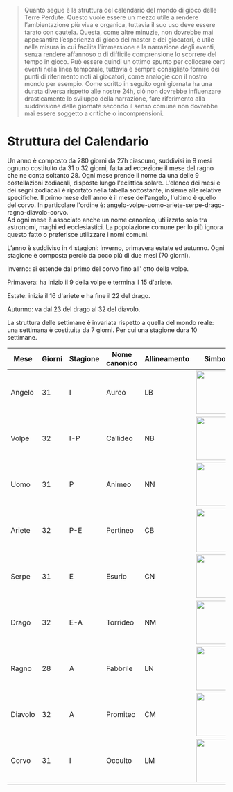 >Quanto segue è la struttura del calendario del mondo di gioco delle Terre Perdute. Questo vuole essere un mezzo utile a rendere l’ambientazione più viva e organica, tuttavia il suo uso deve essere tarato con cautela. 
>Questa, come altre minuzie, non dovrebbe mai appesantire l’esperienza di gioco del master e dei giocatori, è utile nella misura in cui facilita l’immersione e la narrazione degli eventi, senza rendere affannoso o di difficile comprensione lo scorrere del tempo in gioco. 
>Può essere quindi un ottimo spunto per collocare certi eventi nella linea temporale, tuttavia è sempre consigliato fornire dei punti di riferimento noti ai giocatori, come analogie con il nostro mondo per esempio. 
>Come scritto in seguito ogni giornata ha una durata diversa rispetto alle nostre 24h, ciò non dovrebbe influenzare drasticamente lo sviluppo della narrazione, fare riferimento alla suddivisione delle giornate secondo il senso comune non dovrebbe mai essere soggetto a critiche o incomprensioni. 

# Struttura del Calendario
Un anno è composto da 280 giorni da 27h ciascuno, suddivisi in 9 mesi ognuno costituito da 31 o 32 giorni, fatta ad eccezione il mese del ragno che ne conta soltanto 28. Ogni mese prende il nome da una delle 9 costellazioni zodiacali, disposte lungo l'eclittica solare. L'elenco dei mesi e dei segni zodiacali è riportato nella tabella sottostante, insieme alle relative specifiche. Il primo mese dell'anno è il mese dell'angelo, l'ultimo è quello del corvo. In particolare l'ordine è: angelo-volpe-uomo-ariete-serpe-drago-ragno-diavolo-corvo.  
Ad ogni mese è associato anche un nome canonico, utilizzato solo tra astronomi, maghi ed ecclesiastici. La popolazione comune per lo più ignora questo fatto o preferisce utilizzare i nomi comuni. 

L’anno è suddiviso in 4 stagioni: inverno, primavera estate ed autunno. Ogni stagione è composta perciò da poco più di due mesi (70 giorni).

Inverno: si estende dal primo del corvo fino all' otto della volpe.

Primavera: ha inizio il 9 della volpe e termina il 15 d'ariete.

Estate: inizia il 16 d'ariete e ha fine il 22 del drago. 

Autunno: va dal 23 del drago al 32 del diavolo.

La struttura delle settimane è invariata rispetto a quella del mondo reale: una settimana è costituita da 7 giorni. Per cui una stagione dura 10 settimane.

| Mese    | Giorni | Stagione | Nome canonico | Allineamento | Simbolo                                                                                                                                                                                                                           |
| ------- | ------ | -------- | ------------- | ------------ | --------------------------------------------------------------------------------------------------------------------------------------------------------------------------------------------------------------------------------- |
| Angelo  | 31     | I        | Aureo         | LB           | <img src=https://lh7-us.googleusercontent.com/docsz/AD_4nXddVSXhOItzW2FEW74WGuxICXSz-G9fRSf31aA3EYjebgnJh6MEZUwt0NIwsMcxewhlo9jMdjU7HI5b2yLNMJIwhtSH5-wGOBJRWT4S_XGTsHL5uROE-OVaH10VdySW_Eh_bdRot-AWfJqcdj_wJRKhbufr? width=100>  |
| Volpe   | 32     | I-P      | Callideo      | NB           | <img src= https://lh7-us.googleusercontent.com/docsz/AD_4nXdGFnezjEdCChqGyl5Rz2ooHGxeyvgFowWaguBWGUmmhyPl30agRQk4hRORXQXxbI5kZ1ALG9u6Y87aeXcCa0qzmnL7ODP_I3kwfNfTSxkv5FcEq4O8quolAAP8oZh8XyB96Tl9q-l2-eaZrKd2UC9SmHaf? width=100> |
| Uomo    | 31     | P        | Animeo        | NN           | <img src=https://lh7-us.googleusercontent.com/docsz/AD_4nXcJpHgX5VlC6FxGvE-XMWOtB1u5L97khyQO6K41RtqmIIrC1Lrf6W85Aa3zKqGR2ej2_lNfNzu39a3Ka6Z4oqo0kiA1TW25WzibKpslYePCqpUZZcQDXsxYIcPzlxkXYyFTrIl7XW5LWFJoanG60xC84i-j? width=100>  |
| Ariete  | 32     | P-E      | Pertineo      | CB           | <img width=100 src=https://lh7-us.googleusercontent.com/docsz/AD_4nXdXCw5tVhQTC6jwbxkYdDp9Y8RG_PjE6163BMzxYZkokJ76RUeUnh2q-lFM__g7c4C9L8D293I2eTnV9NCiEZ6MJlsNZZtVRZmQobIMCplgrCXs4yQg_zSU-Hrd5Ju4HTVuCRcXCctRDXIHQrl2m1WM6k35?>  |
| Serpe   | 31     | E        | Esurio        | CN           | <img width=100 src=https://lh7-us.googleusercontent.com/docsz/AD_4nXeAl43okyJoZI7W-Ar7SU1jCzhmurKi0CbTY80DSaN5VNn2wgJXO8sd3qaL9fu0wCdndFU6ET0mXAZRNXnB4OfQGf5DiQIUQQAykLSLdM72SGvf3cUnFFtMZG0-nUvLIbhkPmPEiwqZZvI3X4AiHwJ9ky8?>   |
| Drago   | 32     | E-A      | Torrideo      | NM           | <img width=100 src=https://lh7-us.googleusercontent.com/docsz/AD_4nXdBwsy82LXzNBmNbje5d24EQfctMh9y_jW4d7bS0SO8oLW1VZ92i0eZ9hrQ_yEMULjcEJjQ7I8y7jUHh2x3pOciq34dm-8Lq5zZ8taBp8aEAkcKL4zPzlxMgFGigirqKMSRoUUIVpBEHiW4pahtTqEhA1Bd?>  |
| Ragno   | 28     | A        | Fabbrile      | LN           | <img width=100 src=https://lh7-us.googleusercontent.com/docsz/AD_4nXdu6Rgbln8tdSvfRhGTBwtVZgz8A1JfCTpIJ5SMH6Z9RC5zTdF-wDR9fBkJKFTB3EeBCoPVCRIQn3lKdU9C4k1a-_4s9UrXgQkkRaJqAix0V9TVrgCgwKhw7u7RDMtB7AEil5PjVNG1n3gTNETQCTTrfQM?>   |
| Diavolo | 32     | A        | Promiteo      | CM           | <img width=100 src=https://lh7-us.googleusercontent.com/docsz/AD_4nXf8fwbcHSzrAJDtjoTiB9BV-GurT-4jEVQHjNqtZHJxTUpKs1lKUmKqkTVhz5xcdZZL_JO6NHMRz4DLYcZYelG5K2grTwTabwA5YItQw19EVgS8rpTBGbgUr6imEml7KEKJ_LheX641PbbknZXekj0wUrc?>   |
| Corvo   | 31     | I        | Occulto       | LM           | <img width=100 src=https://lh7-us.googleusercontent.com/docsz/AD_4nXerC0OO1JKgWHt49rB-BGLbdkXIKhiHrBzw3eDAkpIeg5zZ7Be9rOOeKgwTIYa_4eugarsVndnNmzcO0f87T-f6Vi1tbSpH2686n4dhrjORPU74rQCllMVi5Lf6oNvoA0OSoKJ6zzZdZuAEK6tFyI6xaWLM?>  |

